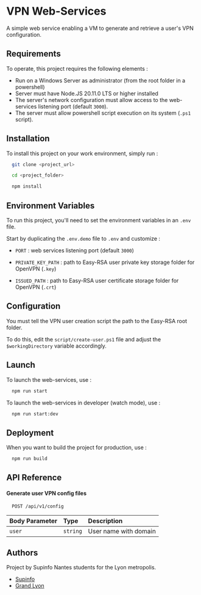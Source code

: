 # VPN Web-Services

A simple web service enabling a VM to generate and retrieve a user's VPN configuration.

## Requirements

To operate, this project requires the following elements :

- Run on a Windows Server as administrator (from the root folder in a powershell)
- Server must have Node.JS 20.11.0 LTS or higher installed
- The server's network configuration must allow access to the web-services listening port (default `3000`).
- The server must allow powershell script execution on its system (`.ps1` script).

## Installation

To install this project on your work environment, simply run :

```bash
  git clone <project_url>
```

```bash
  cd <project_folder>
```

```bash
  npm install
```

## Environment Variables

To run this project, you'll need to set the environment variables in an `.env` file.

Start by duplicating the `.env.demo` file to `.env` and customize :

- `PORT` : web services listening port (default `3000`)

- `PRIVATE_KEY_PATH` : path to Easy-RSA user private key storage folder for OpenVPN (`.key`)

- `ISSUED_PATH` : path to Easy-RSA user certificate storage folder for OpenVPN (`.crt`)

## Configuration

You must tell the VPN user creation script the path to the Easy-RSA root folder.

To do this, edit the `script/create-user.ps1` file and adjust the `$workingDirectory` variable accordingly.

## Launch

To launch the web-services, use :

```bash
  npm run start
```

To launch the web-services in developer (watch mode), use :

```bash
  npm run start:dev
```

## Deployment

When you want to build the project for production, use :

```bash
  npm run build
```

## API Reference

#### Generate user VPN config files

```http
  POST /api/v1/config
```

| Body Parameter | Type     | Description           |
| :------------- | :------- | :-------------------- |
| `user`         | `string` | User name with domain |

## Authors

Project by Supinfo Nantes students for the Lyon metropolis.

- [Supinfo](https://www.supinfo.com/)
- [Grand Lyon](https://www.grandlyon.com/)
